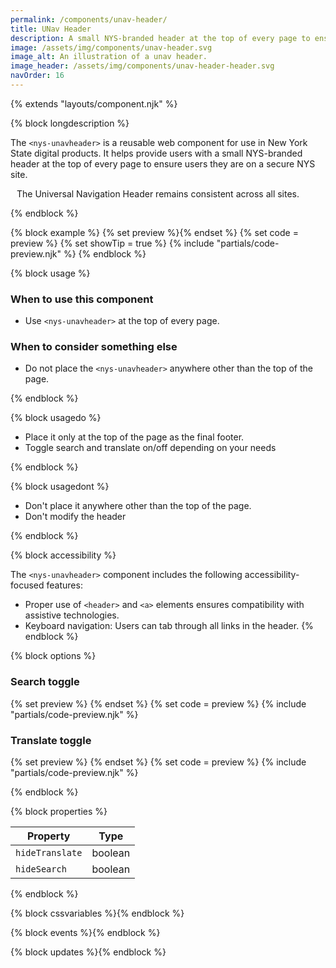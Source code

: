 ```yaml
---
permalink: /components/unav-header/
title: UNav Header
description: A small NYS-branded header at the top of every page to ensure users they are on a secure NYS site.
image: /assets/img/components/unav-header.svg
image_alt: An illustration of a unav header.
image_header: /assets/img/components/unav-header-header.svg
navOrder: 16
---
```


{% extends "layouts/component.njk" %}

{% block longdescription %}

The <code class="language-js">&lt;nys-unavheader&gt;</code> is a reusable web component for use in New York State digital products. It helps provide users with a small NYS-branded header at the top of every page to ensure users they are on a secure NYS site.

<p style="display:flex; align-items:top; gap:10px;"><nys-icon name="info" size="2xl"></nys-icon> The Universal Navigation Header remains consistent across all sites.</p>

{% endblock %}

{% block example %}
  {% set preview %}<nys-unavheader></nys-unavheader>{% endset %}
  {% set code = preview %}
  {% set showTip = true %}
  {% include "partials/code-preview.njk" %}
{% endblock %}


{% block usage %}

### When to use this component
  - Use <code class="language-js">&lt;nys-unavheader&gt;</code> at the top of every page.
### When to consider something else
  - Do not place the <code class="language-js">&lt;nys-unavheader&gt;</code> anywhere other than the top of the page.

{% endblock %}

{% block usagedo %}

  - Place it only at the top of the page as the final footer.
  - Toggle search and translate on/off depending on your needs

{% endblock %}

{% block usagedont %}

  - Don't place it anywhere other than the top of the page.
  - Don't modify the header

{% endblock %}

{% block accessibility %}

The <code class="language-js">&lt;nys-unavheader&gt;</code> component includes the following accessibility-focused features:

  - Proper use of `<header>` and `<a>` elements ensures compatibility with assistive technologies.
  - Keyboard navigation: Users can tab through all links in the header.
{% endblock %}

{% block options %}

### Search toggle
  {% set preview %}
    <nys-unavheader hideSearch></nys-unavheader>
  {% endset %}
  {% set code = preview %}
  {% include "partials/code-preview.njk" %}

### Translate toggle
  {% set preview %}
    <nys-unavheader hideTranslate></nys-unavheader>
  {% endset %}
  {% set code = preview %}
  {% include "partials/code-preview.njk" %}

{% endblock %}

{% block properties %}

<table>
  <thead>
    <tr>
      <th>Property</th>
      <th>Type</th>
    </tr>
  </thead>
  <tbody>
    <tr>
      <td><code>hideTranslate</code></td>
      <td>boolean</td>
    </tr>
    <tr>
      <td><code>hideSearch</code></td>
      <td>boolean</td>
    </tr>
  </tbody>
</table>
{% endblock %}



{% block cssvariables %}{% endblock %}

{% block events %}{% endblock %}

{% block updates %}{% endblock %}
